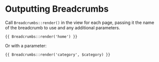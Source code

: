 # Outputting Breadcrumbs

Call `Breadcrumbs::render()` in the view for each page, passing it the name of the breadcrumb to use and any additional parameters.

```blade
{{ Breadcrumbs::render('home') }}
```

Or with a parameter:

```blade
{{ Breadcrumbs::render('category', $category) }}
```
